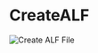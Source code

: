 # CreateALF

![Create ALF File](https://github.com/SakaToshi/CreateALF/workflows/Create%20ALF%20File/badge.svg?branch=master&event=push)
